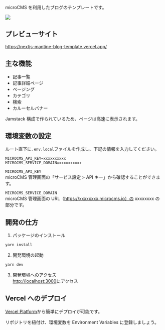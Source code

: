 microCMS を利用したブログのテンプレートです。

![](https://images.microcms-assets.io/assets/bc8d294480f849c1999b5e57accb2172/873cb703f310489b96231e3a7456767e/CleanShot%202023-04-27%20at%2009.39.09%402x.png)

## プレビューサイト

https://nextjs-mantine-blog-template.vercel.app/

## 主な機能

- 記事一覧
- 記事詳細ページ
- ページング
- カテゴリ
- 検索
- カルーセルバナー

Jamstack 構成で作られているため、ページは高速に表示されます。

## 環境変数の設定

ルート直下に`.env.local`ファイルを作成し、下記の情報を入力してください。

```
MICROCMS_API_KEY=xxxxxxxxxx
MICROCMS_SERVICE_DOMAIN=xxxxxxxxxx
```

`MICROCMS_API_KEY`  
microCMS 管理画面の「サービス設定 > API キー」から確認することができます。

`MICROCMS_SERVICE_DOMAIN`  
microCMS 管理画面の URL（https://xxxxxxxx.microcms.io）の xxxxxxxx の部分です。

## 開発の仕方

1. パッケージのインストール

```bash
yarn install
```

2. 開発環境の起動

```bash
yarn dev
```

3. 開発環境へのアクセス  
   [http://localhost:3000](http://localhost:3000)にアクセス

## Vercel へのデプロイ

[Vercel Platform](https://vercel.com/new?filter=next.js)から簡単にデプロイが可能です。

リポジトリを紐付け、環境変数を Environment Variables に登録しましょう。
